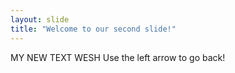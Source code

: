 ```yaml
---
layout: slide
title: "Welcome to our second slide!"
---
```

MY NEW TEXT WESH
Use the left arrow to go back!
